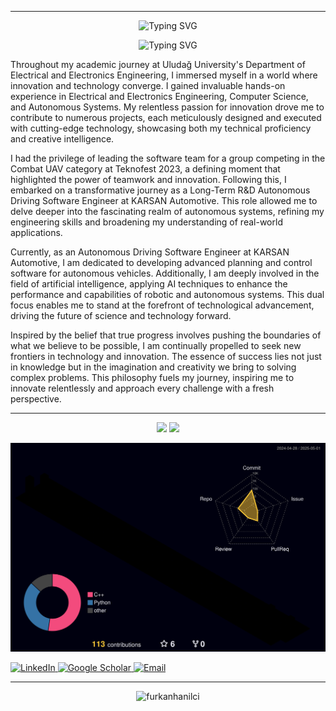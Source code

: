 <!-- profile intro animation -->
---
<p align="center">
  <img src="https://readme-typing-svg.herokuapp.com?font=Fira+Code&duration=5&pause=5&center=true&width=1000&lines=Furkan+Hanilçi"
       alt="Typing SVG" />
</p>

<p align="center">
  <img src="https://readme-typing-svg.herokuapp.com?font=Fira+Code&duration=3000&pause=1000&center=true&width=460&lines=Autonomous+Driving+Software+Engineer;AI+Researcher"
       alt="Typing SVG" />
</p>



Throughout my academic journey at Uludağ University's Department of Electrical and Electronics Engineering, I immersed myself in a world where innovation and technology converge. I gained invaluable hands-on experience in Electrical and Electronics Engineering, Computer Science, and Autonomous Systems. My relentless passion for innovation drove me to contribute to numerous projects, each meticulously designed and executed with cutting-edge technology, showcasing both my technical proficiency and creative intelligence.

I had the privilege of leading the software team for a group competing in the Combat UAV category at Teknofest 2023, a defining moment that highlighted the power of teamwork and innovation. Following this, I embarked on a transformative journey as a Long-Term R&D Autonomous Driving Software Engineer at KARSAN Automotive. This role allowed me to delve deeper into the fascinating realm of autonomous systems, refining my engineering skills and broadening my understanding of real-world applications.

Currently, as an Autonomous Driving Software Engineer at KARSAN Automotive, I am dedicated to developing advanced planning and control software for autonomous vehicles. Additionally, I am deeply involved in the field of artificial intelligence, applying AI techniques to enhance the performance and capabilities of robotic and autonomous systems. This dual focus enables me to stand at the forefront of technological advancement, driving the future of science and technology forward.

Inspired by the belief that true progress involves pushing the boundaries of what we believe to be possible, I am continually propelled to seek new frontiers in technology and innovation. The essence of success lies not just in knowledge but in the imagination and creativity we bring to solving complex problems. This philosophy fuels my journey, inspiring me to innovate relentlessly and approach every challenge with a fresh perspective.

---

<p align="center">
  <img src="https://github-readme-stats.vercel.app/api?username=furkanhanilci&show_icons=true&theme=tokyonight" width="35%"/> <img src="https://github-readme-stats.vercel.app/api/top-langs/?username=furkanhanilci&layout=compact&theme=tokyonight" width="35%"/>
</p>

<p align="center">
  <img src="https://raw.githubusercontent.com/furkanhanilci/furkanhanilci/main/profile-3d-contrib/profile-night-rainbow.svg"
       alt="Night-Rainbow Contribution Graph"
       width="720" />
</p>



<p align="left">
  <a href="https://www.linkedin.com/in/furkanhanilci/" target="_blank">
    <img alt="LinkedIn" src="https://img.shields.io/badge/-LinkedIn-0077B5?style=flat&logo=linkedin&logoColor=white" />
  </a>
  <a href="[https://scholar.google.com/](https://scholar.google.com/citations?user=uHbY5iIAAAAJ&hl=tr)" target="_blank">
    <img alt="Google Scholar" src="https://img.shields.io/badge/-Google%20Scholar-4285F4?style=flat&logo=google-scholar&logoColor=white" />
  </a>
  <a href="mailto:h.furkan90@gmail.com">
    <img alt="Email" src="https://img.shields.io/badge/-Email-D14836?style=flat&logo=gmail&logoColor=white" />
  </a>
</p>

---

<p align="center">
  <img src="https://komarev.com/ghpvc/?username=furkanhanilci&label=Profile%20views&color=0e75b6&style=flat" alt="furkanhanilci" />
</p>
